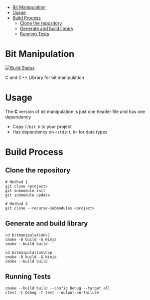 - [Bit Manipulation](#bit-manipulation)
- [Usage](#usage)
- [Build Process](#build-process)
  - [Clone the repository](#clone-the-repository)
  - [Generate and build library](#generate-and-build-library)
  - [Running Tests](#running-tests)

# Bit Manipulation

[![Build Status](https://travis-ci.org/coder137/bitmanipulation.svg?branch=master)](https://travis-ci.org/coder137/bitmanipulation)

C and C++ Library for bit manipulation

# Usage

The **C** version of bit manipulation is just one header file and has one dependency

- Copy `C/bit.h` to your project
- Has dependency on `<stdint.h>` for data types

# Build Process

## Clone the repository

```
# Method 1
git clone <project>
git submodule init
git submodule update

# Method 2
git clone --recurse-submodules <project>
```

## Generate and build library

```
cd bitmanipulation\C
cmake -B build -G Ninja
cmake --build build

cd bitmaipulation\Cpp
cmake -B build -G Ninja
cmake --build build
```

## Running Tests

```
cmake --build build --config Debug --target all
ctest -C Debug -T test --output-on-failure
```
